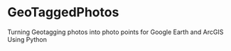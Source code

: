 # GeoTaggedPhotos
Turning Geotagging photos into photo points for Google Earth and ArcGIS Using Python

